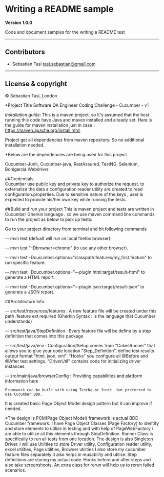 # Writing a README sample

**Version 1.0.0**

Code and document samples for the writing a README test 

----

## Contributors

- Sebastian Tasi <tasi.sebastian@gmail.com>

---

## License & copyright

© Sebastian Tasi, London 



*Project Title 
Software QA Engineer Coding Challenge - Cucumber - v1

*Installation guide:* 
This is a maven project. so It's assumed that the host running this code have Java and maven installed and already set. 
Here is the guide for maven installation just in case : https://maven.apache.org/install.html

Project get all dependencies from maven repository. So no additional installation needed.

*Below are the dependencies are being used for this project 

Cucumber-Junit,
Cucumber-java,
RestAssured,
TestNG,
Selenium,
Bonigarcia Webdriver 

##Credentials  
Cucumber use public key and private key to authorize the request. to externalize the data a configuration reader utility are created to read configuration.properties. 
Due to sensitive nature of the keys , user is expected to provide his/her own key while running the tests. 

##Build and run your project 
This is maven project and tests are written in Cucumber Gherkin language . so we use maven command line commands to run the project as below to pick up tests:  

Go to your project directory from terminal and hit following commands

-- mvn test (defualt will run on local firefox browser).

-- mvn test "-Dbrowser=chrome" (to use any other browser).

-- mvn test -Dcucumber.options="classpath:features/my_first.feature" to run specific feature.

-- mvn test -Dcucumber.options="–-plugin html:target/result-html" to generate a HTML report.

-- mvn test -Dcucumber.options="–-plugin json:target/result-json" to generate a JSON report.

##Architecture Info

-- src/test/resources/features : A new feature file will be created  under this path .feature ext required (Gherkin Syntax : is the language that Cucumber understands)

-- src/test/java/StepDefinition : Every feature file will be define by a step definition that comes into this package

-- src/test/java/env : Configuration/Setup comes from "CukesRunner" that allows you to glue your code location "Step_Definition", define test results output format "html, json, xml". "Hooks" you configure all @Before and @After test settings. "DriverUtil" contains code for initializing driver instances
 
-- src/main/java/browserConfig : Providing capabilities and platform information here



    Framework can be built with using TestNg or Junit  but preferred to use Cucumber BDD.
It is created basic Page Object Model design pattern but it can improve if needed.

*The design is POM(Page Object Model) framework is actual BDD Cucumber framework. I have Page Object Classes (Page Factory) to identify and store elements to utilize in testing and with help of PageWebFactory i am able to utilize all this elements through StepDefinition.
Runner Class is specifically to run all tests from one location.
The design is also Singleton Driver.
I will use Utilities to store Driver utility, Configuration reader utility, excel utilities, Page utilities, Browser utilities
I also store my cucumber feature files separately it also helps in reusability and utilise.
Step definitions are storing my actual code.
Hooks before and after steps and also take screenshoots.
An extra class for rerun will help us to rerun failed scenarios.